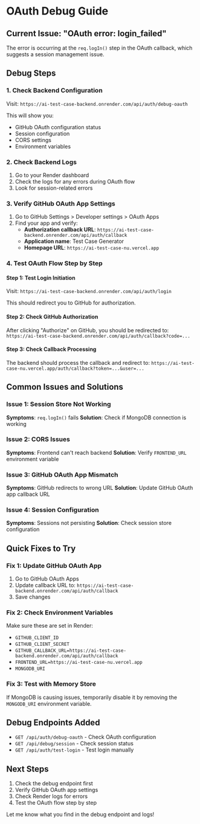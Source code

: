 # OAuth Debug Guide

## Current Issue: "OAuth error: login_failed"

The error is occurring at the `req.logIn()` step in the OAuth callback, which suggests a session management issue.

## Debug Steps

### 1. Check Backend Configuration

Visit: `https://ai-test-case-backend.onrender.com/api/auth/debug-oauth`

This will show you:

- GitHub OAuth configuration status
- Session configuration
- CORS settings
- Environment variables

### 2. Check Backend Logs

1. Go to your Render dashboard
2. Check the logs for any errors during OAuth flow
3. Look for session-related errors

### 3. Verify GitHub OAuth App Settings

1. Go to GitHub Settings > Developer settings > OAuth Apps
2. Find your app and verify:
   - **Authorization callback URL**: `https://ai-test-case-backend.onrender.com/api/auth/callback`
   - **Application name**: Test Case Generator
   - **Homepage URL**: `https://ai-test-case-nu.vercel.app`

### 4. Test OAuth Flow Step by Step

#### Step 1: Test Login Initiation

Visit: `https://ai-test-case-backend.onrender.com/api/auth/login`

This should redirect you to GitHub for authorization.

#### Step 2: Check GitHub Authorization

After clicking "Authorize" on GitHub, you should be redirected to:
`https://ai-test-case-backend.onrender.com/api/auth/callback?code=...`

#### Step 3: Check Callback Processing

The backend should process the callback and redirect to:
`https://ai-test-case-nu.vercel.app/auth/callback?token=...&user=...`

## Common Issues and Solutions

### Issue 1: Session Store Not Working

**Symptoms**: `req.logIn()` fails
**Solution**: Check if MongoDB connection is working

### Issue 2: CORS Issues

**Symptoms**: Frontend can't reach backend
**Solution**: Verify `FRONTEND_URL` environment variable

### Issue 3: GitHub OAuth App Mismatch

**Symptoms**: GitHub redirects to wrong URL
**Solution**: Update GitHub OAuth app callback URL

### Issue 4: Session Configuration

**Symptoms**: Sessions not persisting
**Solution**: Check session store configuration

## Quick Fixes to Try

### Fix 1: Update GitHub OAuth App

1. Go to GitHub OAuth Apps
2. Update callback URL to: `https://ai-test-case-backend.onrender.com/api/auth/callback`
3. Save changes

### Fix 2: Check Environment Variables

Make sure these are set in Render:

- `GITHUB_CLIENT_ID`
- `GITHUB_CLIENT_SECRET`
- `GITHUB_CALLBACK_URL=https://ai-test-case-backend.onrender.com/api/auth/callback`
- `FRONTEND_URL=https://ai-test-case-nu.vercel.app`
- `MONGODB_URI`

### Fix 3: Test with Memory Store

If MongoDB is causing issues, temporarily disable it by removing the `MONGODB_URI` environment variable.

## Debug Endpoints Added

- `GET /api/auth/debug-oauth` - Check OAuth configuration
- `GET /api/debug/session` - Check session status
- `GET /api/auth/test-login` - Test login manually

## Next Steps

1. Check the debug endpoint first
2. Verify GitHub OAuth app settings
3. Check Render logs for errors
4. Test the OAuth flow step by step

Let me know what you find in the debug endpoint and logs!
